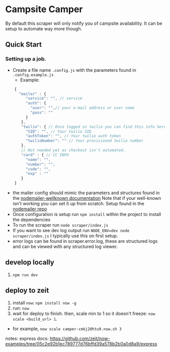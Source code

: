 # Campsite Camper
By default this scraper will only notify you of campsite availability. It can be setup to automate way more though.

## Quick Start

### Setting up a job.
- Create a file name `.config.js` with the parameters found in `.config.example.js`
  - Example:
```js
    {
      "mailer" : {
         "service": "", // service
         "auth": {
           "user": "",// your e-mail address or user name
           "pass": ""
         }
       },
       "twilio": { // Once logged in twilio you can find this info here https://www.twilio.com/console/sms/dashboard
         "SID": "", // Your twilio SID  
         "authToken": "", // Your twilio auth token
         "twilioNumber": "" // Your provisioned twilio number
       },
       // Not needed yet as checkout isn't automated.
       "card" : { // CC INFO
         "name": "",
         "number": "",
         "code": "",
         "exp" : ""
       }
    }
```
- the mailer config should mimic the parameters and structures found in the [nodemailer-wellknown documentation](https://github.com/nodemailer/nodemailer-wellknown)
  Note that if your well-known isn't working you can set it up from scratch. Setup found in the  [nodemailer repo](https://github.com/nodemailer/nodemailer)  
- Once configuration is setup run `npm install` within the project to install the dependencies
- To run the scraper run `node scraper/index.js`
- If you want to see dev log output run `NODE_ENV=dev node scraper/index.js` I typically use this on first setup.
- error logs can be found in scraper.error.log, these are structured logs and can be viewed with any structured log viewer.

## develop locally
1. `npm run dev`

## deploy to zeit

1. install `now`: `npm install now -g`
2. run: `now`
3. wait for deploy to finish. then, scale min to 1 so it doesn't freeze: `now scale <build_url> 1`. 
  - for example, `now scale camper-cmkj20htu9.now.sh 3`


notes:
express docs: https://github.com/zeit/now-examples/tree/05c2e92b1ec789777d76bffd39a578b2b0a0d8a9/express